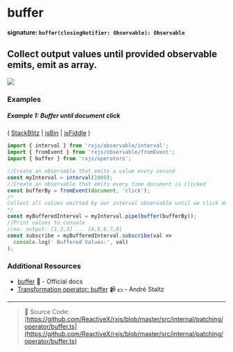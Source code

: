# buffer

#### signature: `buffer(closingNotifier: Observable): Observable`

## Collect output values until provided observable emits, emit as array.

<div class="ua-ad"><a href="https://ultimateangular.com/?ref=76683_kee7y7vk"><img src="https://ultimateangular.com/assets/img/banners/ua-leader.svg"></a></div>

### Examples

##### Example 1: Buffer until document click

( [StackBlitz](https://stackblitz.com/edit/typescript-p1fckr?file=index.ts) | [jsBin](http://jsbin.com/fazimarajo/edit?js,console,output) |
[jsFiddle](https://jsfiddle.net/btroncone/7451s67k/) )

```js
import { interval } from 'rxjs/observable/interval';
import { fromEvent } from 'rxjs/observable/fromEvent';
import { buffer } from 'rxjs/operators';

//Create an observable that emits a value every second
const myInterval = interval(1000);
//Create an observable that emits every time document is clicked
const bufferBy = fromEvent(document, 'click');
/*
Collect all values emitted by our interval observable until we click document. This will cause the bufferBy Observable to emit a value, satisfying the buffer. Pass us all collected values since last buffer as an array.
*/
const myBufferedInterval = myInterval.pipe(buffer(bufferBy));
//Print values to console
//ex. output: [1,2,3] ... [4,5,6,7,8]
const subscribe = myBufferedInterval.subscribe(val =>
  console.log(' Buffered Values:', val)
);
```

### Additional Resources

* [buffer](http://reactivex.io/rxjs/class/es6/Observable.js~Observable.html#instance-method-buffer)
  :newspaper: - Official docs
* [Transformation operator: buffer](https://egghead.io/lessons/rxjs-transformation-operator-buffer?course=rxjs-beyond-the-basics-operators-in-depth)
  :video_camera: :dollar: - André Staltz

---

> :file_folder: Source Code:
> [https://github.com/ReactiveX/rxjs/blob/master/src/internal/patching/operator/buffer.ts](https://github.com/ReactiveX/rxjs/blob/master/src/internal/patching/operator/buffer.ts)
